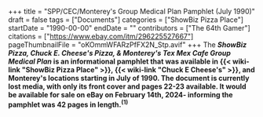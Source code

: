 +++
title = "SPP/CEC/Monterey's Group Medical Plan Pamphlet (July 1990)"
draft = false
tags = ["Documents"]
categories = ["ShowBiz Pizza Place"]
startDate = "1990-00-00"
endDate = ""
contributors = ["The 64th Gamer"]
citations = ["https://www.ebay.com/itm/296225527667"]
pageThumbnailFile = "oKOmmWFARzPfFX2N_Stp.avif"
+++
The ***ShowBiz Pizza, Chuck E. Cheese's Pizza, & Monterey's Tex Mex Cafe Group Medical Plan* is an informational pamphlet that was available in {{< wiki-link "ShowBiz Pizza Place" >}}, {{< wiki-link "Chuck E Cheese's" >}}, and Monterey's locations starting in July of 1990.
The document is currently lost media, with only its front cover and pages 22-23 available. It would be available for sale on eBay on February 14th, 2024- informing the pamphlet was 42 pages in length.<sup>(1)</sup>**
